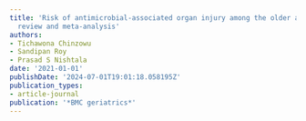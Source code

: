 ```yaml
---
title: 'Risk of antimicrobial-associated organ injury among the older adults: a systematic
  review and meta-analysis'
authors:
- Tichawona Chinzowu
- Sandipan Roy
- Prasad S Nishtala
date: '2021-01-01'
publishDate: '2024-07-01T19:01:18.058195Z'
publication_types:
- article-journal
publication: '*BMC geriatrics*'
---
```

